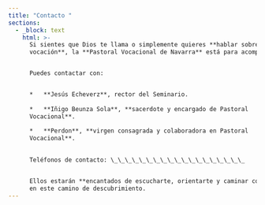 ```yaml
---
title: "Contacto "
sections:
  - _block: text
    html: >-
      Si sientes que Dios te llama o simplemente quieres **hablar sobre tu
      vocación**, la **Pastoral Vocacional de Navarra** está para acompañarte.


      Puedes contactar con:


      *   **Jesús Echeverz**, rector del Seminario.
          
      *   **Iñigo Beunza Sola**, **sacerdote y encargado de Pastoral
      Vocacional**.
          
      *   **Perdon**, **virgen consagrada y colaboradora en Pastoral
      Vocacional**.
          

      Teléfonos de contacto: \_\_\_\_\_\_\_\_\_\_\_\_\_\_\_\_\_\_\_


      Ellos estarán **encantados de escucharte, orientarte y caminar contigo**
      en este camino de descubrimiento.
---
```

